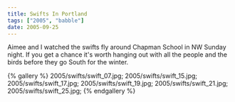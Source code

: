 ```yaml
---
title: Swifts In Portland
tags: ["2005", "babble"]
date: 2005-09-25
---
```

Aimee and I watched the swifts fly around Chapman School in NW Sunday night.  If you get a chance it's worth hanging out with all the people and the birds before they go South for the winter. <br />

{% gallery %} 
2005/swifts/swift_07.jpg;
2005/swifts/swift_15.jpg;
2005/swifts/swift_17.jpg;
2005/swifts/swift_19.jpg;
2005/swifts/swift_21.jpg;
2005/swifts/swift_25.jpg;
{% endgallery %} 
